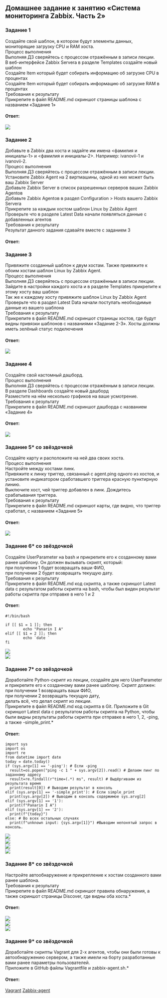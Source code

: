 ## Домашнее задание к занятию «Система мониторинга Zabbix. Часть 2»  

### Задание 1  
Создайте свой шаблон, в котором будут элементы данных, мониторящие загрузку CPU и RAM хоста.  
Процесс выполнения  
Выполняя ДЗ сверяйтесь с процессом отражённым в записи лекции.  
В веб-интерфейсе Zabbix Servera в разделе Templates создайте новый шаблон  
Создайте Item который будет собирать информацию об загрузке CPU в процентах  
Создайте Item который будет собирать информацию об загрузке RAM в процентах  
Требования к результату  
Прикрепите в файл README.md скриншот страницы шаблона с названием «Задание 1»  
 
#### Ответ:  
![](https://github.com/networksuperman/netology_dev_ops/blob/main/SLINA-19/IT%20System%20and%20OS%20Linux/img/9-03-1-1.jpg)  


### Задание 2  
Добавьте в Zabbix два хоста и задайте им имена <фамилия и инициалы-1> и <фамилия и инициалы-2>. Например: ivanovii-1 и ivanovii-2.  
Процесс выполнения  
Выполняя ДЗ сверяйтесь с процессом отражённым в записи лекции.  
Установите Zabbix Agent на 2 виртмашины, одной из них может быть ваш Zabbix Server  
Добавьте Zabbix Server в список разрешенных серверов ваших Zabbix Agentов  
Добавьте Zabbix Agentов в раздел Configuration > Hosts вашего Zabbix Servera  
Прикрепите за каждым хостом шаблон Linux by Zabbix Agent  
Проверьте что в разделе Latest Data начали появляться данные с добавленных агентов  
Требования к результату  
Результат данного задания сдавайте вместе с заданием 3  

#### Ответ:  

### Задание 3  
Привяжите созданный шаблон к двум хостам. Также привяжите к обоим хостам шаблон Linux by Zabbix Agent.  
Процесс выполнения  
Выполняя ДЗ сверяйтесь с процессом отражённым в записи лекции.  
Зайдите в настройки каждого хоста и в разделе Templates прикрепите к этому хосту ваш шаблон  
Так же к каждому хосту привяжите шаблон Linux by Zabbix Agent  
Проверьте что в раздел Latest Data начали поступать необходимые данные из вашего шаблона  
Требования к результату  
Прикрепите в файл README.md скриншот страницы хостов, где будут видны привязки шаблонов с названиями «Задание 2-3». Хосты должны иметь зелёный статус подключения  

#### Ответ:  
![](https://github.com/networksuperman/netology_dev_ops/blob/main/SLINA-19/IT%20System%20and%20OS%20Linux/img/9-03-3-1.jpg)  

### Задание 4  
Создайте свой кастомный дашборд.  
Процесс выполнения  
Выполняя ДЗ сверяйтесь с процессом отражённым в записи лекции.  
В разделе Dashboards создайте новый дашборд  
Разместите на нём несколько графиков на ваше усмотрение.  
Требования к результату  
Прикрепите в файл README.md скриншот дашборда с названием «Задание 4»  

#### Ответ:  
![](https://github.com/networksuperman/netology_dev_ops/blob/main/SLINA-19/IT%20System%20and%20OS%20Linux/img/9-03-4-1.jpg)  

### Задание 5* со звёздочкой  
Создайте карту и расположите на ней два своих хоста.  
Процесс выполнения  
Настройте между хостами линк.  
Привяжите к линку триггер, связанный с agent.ping одного из хостов, и установите индикатором сработавшего триггера красную пунктирную линию.  
Выключите хост, чей триггер добавлен в линк. Дождитесь срабатывания триггера.  
Требования к результату  
Прикрепите в файл README.md скриншот карты, где видно, что триггер сработал, с названием «Задание 5»  

#### Ответ:  
![](https://github.com/networksuperman/netology_dev_ops/blob/main/SLINA-19/IT%20System%20and%20OS%20Linux/img/9-03-5-1.jpg)  

### Задание 6* со звёздочкой  
Создайте UserParameter на bash и прикрепите его к созданному вами ранее шаблону. Он должен вызывать скрипт, который:  
при получении 1 будет возвращать ваши ФИО,  
при получении 2 будет возвращать текущую дату.  
Требования к результату  
Прикрепите в файл README.md код скрипта, а также скриншот Latest data с результатом работы скрипта на bash, чтобы был виден результат работы скрипта при отправке в него 1 и 2  

#### Ответ:  
```
#!/bin/bash

if [[ $1 = 1 ]]; then
        echo "Panarin I A"
elif [[ $1 = 2 ]]; then
        echo `date `
fi
```
![](https://github.com/networksuperman/netology_dev_ops/blob/main/SLINA-19/IT%20System%20and%20OS%20Linux/img/9-03-6-1.jpg)  
![](https://github.com/networksuperman/netology_dev_ops/blob/main/SLINA-19/IT%20System%20and%20OS%20Linux/img/9-03-6-2.jpg)  

### Задание 7* со звёздочкой  
Доработайте Python-скрипт из лекции, создайте для него UserParameter и прикрепите его к созданному вами ранее шаблону. Скрипт должен:  
при получении 1 возвращать ваши ФИО,  
при получении 2 возвращать текущую дату,  
делать всё, что делал скрипт из лекции.  
Прикрепите в файл README.md код скрипта в Git. Приложите в Git скриншот Latest data с результатом работы скрипта на Python, чтобы были видны результаты работы скрипта при отправке в него 1, 2, -ping, а также -simple_print.*  

#### Ответ:  
```
import sys
import os
import re
from datetime import date
today = date.today()
if (sys.argv[1] == '-ping'): # Если -ping
  result=os.popen("ping -c 1 " + sys.argv[2]).read() # Делаем пинг по заданному адресу
  result=re.findall(r"time=(.*) ms", result) # Выдёргиваем из результата время
  print(result[0]) # Выводим результат в консоль
elif (sys.argv[1] == '-simple_print'): # Если simple_print
  print(sys.argv[2]) # Выводим в консоль содержимое sys.arvg[2]
elif (sys.argv[1] == '1'):
  print(f"Panarin I A")
elif (sys.argv[1] == '2'):
  print(f"{today}")
else: # Во всех остальных случаях
  print(f"unknown input: {sys.argv[1]}") #Выводим непонятый запрос в консоль.
```
![](https://github.com/networksuperman/netology_dev_ops/blob/main/SLINA-19/IT%20System%20and%20OS%20Linux/img/9-03-7-1.jpg)  
![](https://github.com/networksuperman/netology_dev_ops/blob/main/SLINA-19/IT%20System%20and%20OS%20Linux/img/9-03-7-2.jpg)  
![](https://github.com/networksuperman/netology_dev_ops/blob/main/SLINA-19/IT%20System%20and%20OS%20Linux/img/9-03-7-3.jpg)  
![](https://github.com/networksuperman/netology_dev_ops/blob/main/SLINA-19/IT%20System%20and%20OS%20Linux/img/9-03-7-4.jpg)  

### Задание 8* со звёздочкой  
Настройте автообнаружение и прикрепление к хостам созданного вами ранее шаблона.  
Требования к результату  
Прикрепите в файл README.md скриншот правила обнаружения, а также скриншот страницы Discover, где видны оба хоста.*  

#### Ответ:  
![](https://github.com/networksuperman/netology_dev_ops/blob/main/SLINA-19/IT%20System%20and%20OS%20Linux/img/9-03-8-1.jpg)  
![](https://github.com/networksuperman/netology_dev_ops/blob/main/SLINA-19/IT%20System%20and%20OS%20Linux/img/9-03-8-2.jpg)  
![](https://github.com/networksuperman/netology_dev_ops/blob/main/SLINA-19/IT%20System%20and%20OS%20Linux/img/9-03-8-3.jpg)  

### Задание 9* со звёздочкой  
Доработайте скрипты Vagrant для 2-х агентов, чтобы они были готовы к автообнаружению сервером, а также имели на борту разработанные вами ранее параметры пользователей.  
Приложите в GitHub файлы Vagrantfile и zabbix-agent.sh.*  

#### Ответ:  
[Vagrant](https://github.com/networksuperman/netology_dev_ops/blob/main/SLINA-19/IT%20System%20and%20OS%20Linux/files/9_0_3/Vagrant)
[Zabbix-agent](https://github.com/networksuperman/netology_dev_ops/blob/main/SLINA-19/IT%20System%20and%20OS%20Linux/files/9_0_3/zabbix-agent.sh)
